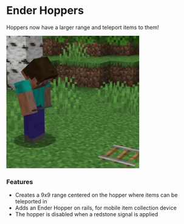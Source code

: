 # Ender Hoppers<!--$headerTitle--><!--$pmc:delete-->

Hoppers now have a larger range and teleport items to them!<!--$pmc:headerSize-->

<img src="images/ender_hoppers.webp" alt="Creation of an Ender Hopper and it sucking in items" width="350"/> <!--$localAssetToURL--> <!--$modrinth:replaceWithVideo--> <!--$pmc:delete-->

### Features
- Creates a 9x9 range centered on the hopper where items can be teleported in
- Adds an Ender Hopper on rails, for mobile item collection device
- The hopper is disabled when a redstone signal is applied
